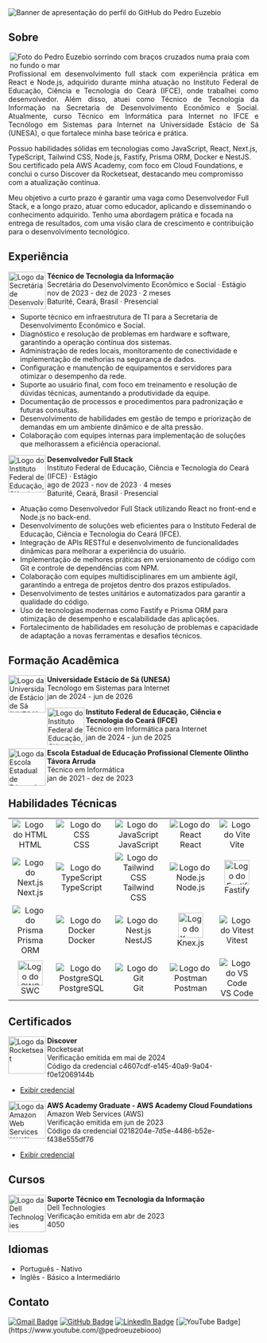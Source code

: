 <img src="https://i.imgur.com/KcwAthU.png" alt="Banner de apresentação do perfil do GitHub do Pedro Euzebio" />

<h2>Sobre</h2>

<img src="https://i.imgur.com/cNMXgOe.png" alt="Foto do Pedro Euzebio sorrindo com braços cruzados numa praia com no fundo o mar" align="right" />

<p align="justify">
  Profissional em desenvolvimento full stack com experiência prática em React e Node.js, adquirido durante minha atuação no Instituto Federal de Educação, Ciência e Tecnologia do Ceará (IFCE), onde trabalhei como desenvolvedor. Além disso, atuei como Técnico de Tecnologia da Informação na Secretaria de Desenvolvimento Econômico e Social. Atualmente, curso Técnico em Informática para Internet no IFCE e Tecnólogo em Sistemas para Internet na Universidade Estácio de Sá (UNESA), o que fortalece minha base teórica e prática.

Possuo habilidades sólidas em tecnologias como JavaScript, React, Next.js, TypeScript, Tailwind CSS, Node.js, Fastify, Prisma ORM, Docker e NestJS. Sou certificado pela AWS Academy, com foco em Cloud Foundations, e conclui o curso Discover da Rocketseat, destacando meu compromisso com a atualização contínua.

Meu objetivo a curto prazo é garantir uma vaga como Desenvolvedor Full Stack, e a longo prazo, atuar como educador, aplicando e disseminando o conhecimento adquirido. Tenho uma abordagem prática e focada na entrega de resultados, com uma visão clara de crescimento e contribuição para o desenvolvimento tecnológico.
</p>

<h2>Experiência</h2>

<div>
  <div>
    <img src="https://i.imgur.com/Axj39Xo.jpg" alt="Logo da Secretária de Desenvolvimento Econômico e Socioal" width="75" align="left" />
    <p>
      <strong>Técnico de Tecnologia da Informação</strong> <br />
      Secretária do Desenvolvimento Econômico e Social · Estágio <br />
      nov de 2023 - dez de 2023 · 2 meses <br />
      Baturité, Ceará, Brasil · Presencial
    </p>
    <ul>
      <li>
        Suporte técnico em infraestrutura de TI para a Secretaria de Desenvolvimento Econômico e Social.
      </li>
      <li>
        Diagnóstico e resolução de problemas em hardware e software, garantindo a operação contínua dos sistemas.
      </li>
      <li>
        Administração de redes locais, monitoramento de conectividade e implementação de melhorias na segurança de dados.
      </li>
      <li>
        Configuração e manutenção de equipamentos e servidores para otimizar o desempenho da rede.
      </li>
      <li>
        Suporte ao usuário final, com foco em treinamento e resolução de dúvidas técnicas, aumentando a produtividade da equipe.
      </li>
      <li>
        Documentação de processos e procedimentos para padronização e futuras consultas.
      </li>
      <li>
        Desenvolvimento de habilidades em gestão de tempo e priorização de demandas em um ambiente dinâmico e de alta pressão.
      </li>
      <li>
        Colaboração com equipes internas para implementação de soluções que melhorassem a eficiência operacional.
      </li>
    </ul>
  </div>
  <div>
    <img src="https://i.imgur.com/PwRgxqO.jpg" alt="Logo do Instituto Federal de Educação, Ciência e Tecnologia do Ceará (IFCE)" width="75" align="left" />
    <p>
      <strong>Desenvolvedor Full Stack</strong> <br />
      Instituto Federal de Educação, Ciência e Tecnologia do Ceará (IFCE) · Estágio <br />
      ago de 2023 - nov de 2023 · 4 meses <br />
      Baturité, Ceará, Brasil · Presencial
    </p>
    <ul>
      <li>
        Atuação como Desenvolvedor Full Stack utilizando React no front-end e Node.js no back-end.
      </li>
      <li>
        Desenvolvimento de soluções web eficientes para o Instituto Federal de Educação, Ciência e Tecnologia do Ceará (IFCE).
      </li>
      <li>
        Integração de APIs RESTful e desenvolvimento de funcionalidades dinâmicas para melhorar a experiência do usuário.
      </li>
      <li>
        Implementação de melhores práticas em versionamento de código com Git e controle de dependências com NPM.
      </li>
      <li>
        Colaboração com equipes multidisciplinares em um ambiente ágil, garantindo a entrega de projetos dentro dos prazos estipulados.
      </li>
      <li>
        Desenvolvimento de testes unitários e automatizados para garantir a qualidade do código.
      </li>
      <li>
        Uso de tecnologias modernas como Fastify e Prisma ORM para otimização de desempenho e escalabilidade das aplicações.
      </li>
      <li>
        Fortalecimento de habilidades em resolução de problemas e capacidade de adaptação a novas ferramentas e desafios técnicos.
      </li>
    </ul>
  </div>
</div>

<h2>Formação Acadêmica</h2>

<div>
  <div>
    <img src="https://i.imgur.com/uU1OZ5x.jpg" alt="Logo da Universidade Estácio de Sá (UNESA)" width="75" align="left" />
    <p>
      <strong>Universidade Estácio de Sá (UNESA)</strong> <br />
      Tecnólogo em Sistemas para Internet <br />
      jan de 2024 - jun de 2026
    </p>
  </div>
  <div>
    <img src="https://i.imgur.com/PwRgxqO.jpg" alt="Logo do Instituto Federal de Educação, Ciência e Tecnologia do Ceará (IFCE)" width="75" align="left" />
    <p>
      <strong>Instituto Federal de Educação, Ciência e Tecnologia do Ceará (IFCE)</strong> <br />
      Técnico em Informática para Internet <br />
      jan de 2024 - jun de 2025
    </p>
  </div>
  <div>
    <img src="https://i.imgur.com/b5heNhX.jpg" alt="Logo da Escola Estadual de Educação Profissional Clemente Olintho Távora Arruda" width="75" align="left" />
    <p>
      <strong>Escola Estadual de Educação Profissional Clemente Olintho Távora Arruda</strong> <br />
      Técnico em Informática <br />
      jan de 2021 - dez de 2023
    </p>
  </div>
</div>

<h2>Habilidades Técnicas</h2>

<table>
  <tr align="center">
    <td width="150">
      <img src="https://skillicons.dev/icons?i=html" alt="Logo do HTML" />
      <br />
      HTML
    </td>
    <td width="150">
      <img src="https://skillicons.dev/icons?i=css" alt="Logo do CSS" />
      <br />
      CSS
    </td>
    <td width="150">
      <img src="https://skillicons.dev/icons?i=js" alt="Logo do JavaScript" />
      <br />
      JavaScript
    </td>
    <td width="150">
      <img src="https://skillicons.dev/icons?i=react" alt="Logo do React" />
      <br />
      React
    </td>
    <td width="150">
      <img src="https://skillicons.dev/icons?i=vite" alt="Logo do Vite" />
      <br />
      Vite
    </td>
  </tr>
  <tr align="center">
    <td width="150">
      <img src="https://skillicons.dev/icons?i=nextjs" alt="Logo do Next.js" />
      <br />
      Next.js
    </td>
    <td width="150">
      <img src="https://skillicons.dev/icons?i=ts" alt="Logo do TypeScript" />
      <br />
      TypeScript
    </td>
    <td width="150">
      <img src="https://skillicons.dev/icons?i=tailwind" alt="Logo do Tailwind CSS" />
      <br />
      Tailwind CSS
    </td>
    <td width="150">
      <img src="https://skillicons.dev/icons?i=nodejs" alt="Logo do Node.js" />
      <br />
      Node.js
    </td>
    <td width="150">
      <img src="https://i.imgur.com/Pe1c36T.png" alt="Logo do Fastify" width="50" />
      <br />
      Fastify
    </td>
  </tr>
  <tr align="center">
    <td width="150">
      <img src="https://skillicons.dev/icons?i=prisma" alt="Logo do Prisma" />
      <br />
      Prisma ORM
    </td>
    <td width="150">
      <img src="https://skillicons.dev/icons?i=docker" alt="Logo do Docker" />
      <br />
      Docker
    </td>
    <td width="150">
      <img src="https://skillicons.dev/icons?i=nestjs" alt="Logo do Nest.js" />
      <br />
      NestJS
    </td>
    <td width="150">
      <img src="https://i.imgur.com/9dtSRhv.png" alt="Logo do Knex.js" width="50" />
      <br />
      Knex.js
    </td>
    <td width="150">
      <img src="https://skillicons.dev/icons?i=vitest" alt="Logo do Vitest" />
      <br />
      Vitest
    </td>
  </tr>
  <tr align="center">
    <td width="150">
      <a href="https://swc.rs" target="_blank">
        <img src="https://i.imgur.com/mkEMV8O.png" alt="Logo do SWC" width="50" />
      </a>
      <br>
      SWC
    </td>
    <td width="150">
      <img src="https://skillicons.dev/icons?i=postgres" alt="Logo do PostgreSQL" />
      <br />
      PostgreSQL
    </td>
    <td width="150">
      <img src="https://skillicons.dev/icons?i=git" alt="Logo do Git" />
      <br />
      Git
    </td>
    <td width="150">
      <img src="https://skillicons.dev/icons?i=postman" alt="Logo do Postman" />
      <br />
      Postman
    </td>
    <td width="150">
      <img src="https://skillicons.dev/icons?i=vscode" alt="Logo do VS Code" />
      <br />
      VS Code
    </td>
  </tr>
</table>

<h2>Certificados</h2>

<div>
  <div>
    <img src="https://i.imgur.com/NdMnKqg.jpg" alt="Logo da Rocketseat" width="75" align="left" />
    <p>
      <strong>Discover</strong> <br />
      Rocketseat <br />
      Verificação emitida em mai de 2024 <br />
      Código da credencial c4607cdf-e145-40a9-9a04-f0e12069144b
    </p>
    <ul>
      <li>
        <a href="https://app.rocketseat.com.br/certificates/c4607cdf-e145-40a9-9a04-f0e12069144b">Exibir credencial</a>
      </li>
    </ul>
  </div>
  <div>
    <img src="https://i.imgur.com/KP3bFsh.jpg" alt="Logo da Amazon Web Services (AWS)" width="75" align="left" />
    <p>
      <strong>AWS Academy Graduate - AWS Academy Cloud Foundations</strong> <br />
      Amazon Web Services (AWS) <br />
      Verificação emitida em jun de 2023 <br />
      Código da credencial 0218204e-7d5e-4486-b52e-f438e555df76
    </p>
    <ul>
      <li>
        <a href="https://www.credly.com/badges/0218204e-7d5e-4486-b52e-f438e555df76/print">Exibir credencial</a>
      </li>
    </ul>
  </div>
</div>

<h2>Cursos</h2>

<div>
  <div>
    <img src="https://i.imgur.com/cgFbOXS.jpg" alt="Logo da Dell Technologies" width="75" align="left" />
    <p>
      <strong>Suporte Técnico em Tecnologia da Informação</strong> <br />
      Dell Technologies <br />
      Verificação emitida em abr de 2023 <br />
      4050
    </p>
  </div>
</div>

<h2>Idiomas</h2>

<ul>
  <li>Português - Nativo</li>
  <li>Inglês - Básico a Intermediário</li>
</ul>

<h2>Contato</h2>

[![Gmail Badge](https://img.shields.io/badge/-pedroeuzebio.contato@gmail.com-020817?style=flat-square&logo=Gmail&logoColor=3b82f6&link=mailto:pedroeuzebio.contato@gmail.com)](mailto:pedroeuzebio.contato@gmail.com)
[![GitHub Badge](https://img.shields.io/badge/-github.com&frasl;pedroeuzebiooo-020817?style=flat-square&logo=Github&logoColor=3b82f6&link=https://github.com/pedroeuzebiooo)](https://github.com/pedroeuzebiooo)
[![LinkedIn Badge](https://img.shields.io/badge/-linkedin.com&frasl;in&frasl;pedroeuzebio-020817?style=flat-square&logo=Linkedin&logoColor=3b82f6&link=https://www.linkedin.com/in/pedroeuzebio)](https://www.linkedin.com/in/pedroeuzebio)
[![YouTube Badge](https://img.shields.io/badge/-youtube.com&frasl;@pedroeuzebiooo-020817?style=flat-square&logo=YouTube&logoColor=3b82f6&link=[https://www.linkedin.com/in/pedroeuzebio](https://www.youtube.com/@pedroeuzebiooo))](https://www.youtube.com/@pedroeuzebiooo)

<!--
**pedroeuzebioo/pedroeuzebioo** is a ✨ _special_ ✨ repository because its `README.md` (this file) appears on your GitHub profile.

Here are some ideas to get you started:

- 🔭 I’m currently working on ...
- 🌱 I’m currently learning ...
- 👯 I’m looking to collaborate on ...
- 🤔 I’m looking for help with ...
- 💬 Ask me about ...
- 📫 How to reach me: ...
- 😄 Pronouns: ...
- ⚡ Fun fact: ...
-->
